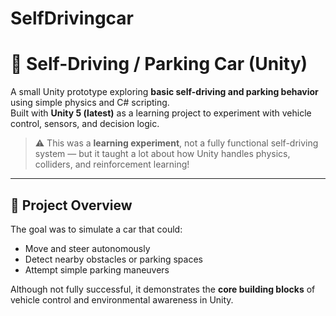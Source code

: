 # SelfDrivingcar
 # 🚗 Self-Driving / Parking Car (Unity)

A small Unity prototype exploring **basic self-driving and parking behavior** using simple physics and C# scripting.  
Built with **Unity 5 (latest)** as a learning project to experiment with vehicle control, sensors, and decision logic.

> ⚠️ This was a **learning experiment**, not a fully functional self-driving system — but it taught a lot about how Unity handles physics, colliders, and reinforcement learning!

---

## 🧩 Project Overview
The goal was to simulate a car that could:
- Move and steer autonomously  
- Detect nearby obstacles or parking spaces  
- Attempt simple parking maneuvers  

Although not fully successful, it demonstrates the **core building blocks** of vehicle control and environmental awareness in Unity.


